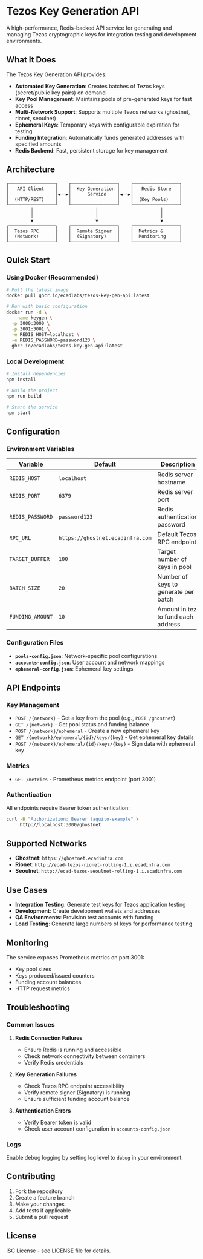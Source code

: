 # Tezos Key Generation API

A high-performance, Redis-backed API service for generating and managing Tezos cryptographic keys for integration testing and development environments.

## What It Does

The Tezos Key Generation API provides:

- **Automated Key Generation**: Creates batches of Tezos keys (secret/public key pairs) on demand
- **Key Pool Management**: Maintains pools of pre-generated keys for fast access
- **Multi-Network Support**: Supports multiple Tezos networks (ghostnet, rionet, seoulnet)
- **Ephemeral Keys**: Temporary keys with configurable expiration for testing
- **Funding Integration**: Automatically funds generated addresses with specified amounts
- **Redis Backend**: Fast, persistent storage for key management

## Architecture

```
┌─────────────────┐    ┌─────────────────┐    ┌─────────────────┐
│   API Client    │    │  Key Generation │    │   Redis Store   │
│                 │◄──►│      Service    │◄──►│                 │
│  (HTTP/REST)    │    │                 │    │  (Key Pools)    │
└─────────────────┘    └─────────────────┘    └─────────────────┘
         │                       │                       │
         │                       │                       │
         ▼                       ▼                       ▼
┌─────────────────┐    ┌─────────────────┐    ┌─────────────────┐
│  Tezos RPC      │    │  Remote Signer  │    │  Metrics &      │
│  (Network)      │    │  (Signatory)    │    │  Monitoring     │
└─────────────────┘    └─────────────────┘    └─────────────────┘
```

## Quick Start

### Using Docker (Recommended)

```bash
# Pull the latest image
docker pull ghcr.io/ecadlabs/tezos-key-gen-api:latest

# Run with basic configuration
docker run -d \
  --name keygen \
  -p 3000:3000 \
  -p 3001:3001 \
  -e REDIS_HOST=localhost \
  -e REDIS_PASSWORD=password123 \
  ghcr.io/ecadlabs/tezos-key-gen-api:latest
```

### Local Development

```bash
# Install dependencies
npm install

# Build the project
npm run build

# Start the service
npm start
```

## Configuration

### Environment Variables

| Variable | Default | Description |
|----------|---------|-------------|
| `REDIS_HOST` | `localhost` | Redis server hostname |
| `REDIS_PORT` | `6379` | Redis server port |
| `REDIS_PASSWORD` | `password123` | Redis authentication password |
| `RPC_URL` | `https://ghostnet.ecadinfra.com` | Default Tezos RPC endpoint |
| `TARGET_BUFFER` | `100` | Target number of keys in pool |
| `BATCH_SIZE` | `20` | Number of keys to generate per batch |
| `FUNDING_AMOUNT` | `10` | Amount in tez to fund each address |

### Configuration Files

- **`pools-config.json`**: Network-specific pool configurations
- **`accounts-config.json`**: User account and network mappings
- **`ephemeral-config.json`**: Ephemeral key settings

## API Endpoints

### Key Management

- `POST /{network}` - Get a key from the pool (e.g., `POST /ghostnet`)
- `GET /{network}` - Get pool status and funding balance
- `POST /{network}/ephemeral` - Create a new ephemeral key
- `GET /{network}/ephemeral/{id}/keys/{key}` - Get ephemeral key details
- `POST /{network}/ephemeral/{id}/keys/{key}` - Sign data with ephemeral key

### Metrics

- `GET /metrics` - Prometheus metrics endpoint (port 3001)

### Authentication

All endpoints require Bearer token authentication:
```bash
curl -H "Authorization: Bearer taquito-example" \
     http://localhost:3000/ghostnet
```

## Supported Networks

- **Ghostnet**: `https://ghostnet.ecadinfra.com`
- **Rionet**: `http://ecad-tezos-rionet-rolling-1.i.ecadinfra.com`
- **Seoulnet**: `http://ecad-tezos-seoulnet-rolling-1.i.ecadinfra.com`

## Use Cases

- **Integration Testing**: Generate test keys for Tezos application testing
- **Development**: Create development wallets and addresses
- **QA Environments**: Provision test accounts with funding
- **Load Testing**: Generate large numbers of keys for performance testing

## Monitoring

The service exposes Prometheus metrics on port 3001:

- Key pool sizes
- Keys produced/issued counters
- Funding account balances
- HTTP request metrics

## Troubleshooting

### Common Issues

1. **Redis Connection Failures**
   - Ensure Redis is running and accessible
   - Check network connectivity between containers
   - Verify Redis credentials

2. **Key Generation Failures**
   - Check Tezos RPC endpoint accessibility
   - Verify remote signer (Signatory) is running
   - Ensure sufficient funding account balance

3. **Authentication Errors**
   - Verify Bearer token is valid
   - Check user account configuration in `accounts-config.json`

### Logs

Enable debug logging by setting log level to `debug` in your environment.

## Contributing

1. Fork the repository
2. Create a feature branch
3. Make your changes
4. Add tests if applicable
5. Submit a pull request

## License

ISC License - see LICENSE file for details.